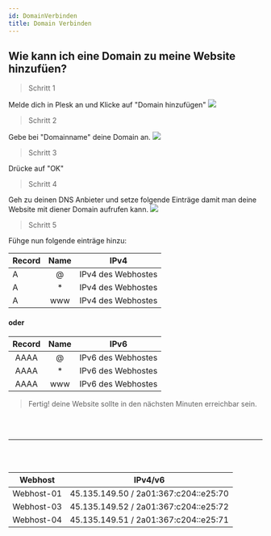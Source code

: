 ```yaml
---
id: DomainVerbinden
title: Domain Verbinden
---
```



## Wie kann ich eine Domain zu meine Website hinzufüen? 


> Schritt 1

Melde dich in Plesk an und Klicke auf "Domain hinzufügen"
![](https://screen.magic-pics.tk/FOku9/doJOROlU31.png/raw)

> Schritt 2

Gebe bei "Domainname" deine Domain an.
![](https://screen.magic-pics.tk/FOku9/lEtEpOcA24.png/raw)

> Schritt 3

Drücke auf "OK"

> Schritt 4

Geh zu deinen DNS Anbieter und setze folgende Einträge damit man deine Website mit diener Domain aufrufen kann.
![](https://screen.magic-pics.tk/FOku9/hasaRoHE78.png/raw)

> Schritt 5

Fühge nun folgende einträge hinzu:

|Record|Name|IPv4|
| ------------- | :-----------: | :-----------:|
|A|@| IPv4 des Webhostes|
|A|*|IPv4 des Webhostes|
|A|www| IPv4 des Webhostes|

#### oder

|Record|Name|IPv6|
|:----:|:----:|:----:|
|AAAA|@|IPv6 des Webhostes|
|AAAA|*|IPv6 des Webhostes|
|AAAA|www|IPv6 des Webhostes|


> Fertig! deine Website sollte in den nächsten Minuten erreichbar sein.

<br/>



<br/>

---
<br/>






<br/>



| Webhost | IPv4/v6 |
| ------------- | :-----------: |
| Webhost-01 | 45.135.149.50 / 2a01:367:c204::e25:70|
| Webhost-03 | 45.135.149.52 / 2a01:367:c204::e25:72|
| Webhost-04 | 45.135.149.51 / 2a01:367:c204::e25:71|
